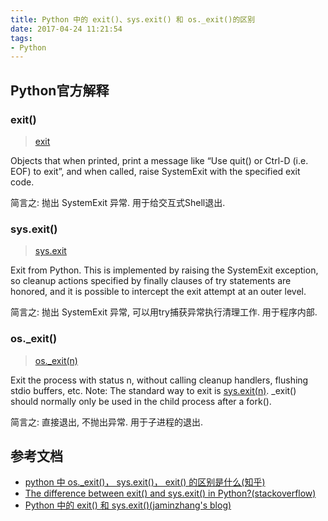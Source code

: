 ```yaml
---
title: Python 中的 exit()、sys.exit() 和 os._exit()的区别
date: 2017-04-24 11:21:54
tags:
- Python
---
```


## Python官方解释
### exit()
> [exit](https://docs.python.org/2/library/constants.html#exit)

Objects that when printed, print a message like “Use quit() or Ctrl-D (i.e. EOF) to exit”, and when called, raise SystemExit with the specified exit code.

简言之: 抛出 SystemExit 异常. 用于给交互式Shell退出.

### sys.exit()
> [sys.exit](https://docs.python.org/2/library/sys.html#sys.exit)

Exit from Python. This is implemented by raising the SystemExit exception, so cleanup actions specified by finally clauses of try statements are honored, and it is possible to intercept the exit attempt at an outer level.

简言之: 抛出 SystemExit 异常, 可以用try捕获异常执行清理工作. 用于程序内部.

### os._exit()
> [os._exit(n)](https://docs.python.org/2/library/os.html?highlight=os#os._exit)

Exit the process with status n, without calling cleanup handlers, flushing stdio buffers, etc.
Note: The standard way to exit is [sys.exit(n)](https://docs.python.org/2/library/sys.html#sys.exit). _exit() should normally only be used in the child process after a fork().

简言之: 直接退出, 不抛出异常. 用于子进程的退出.

## 参考文档

- [python 中 os._exit()， sys.exit()， exit() 的区别是什么(知乎)](https://www.zhihu.com/question/21187839)
- [The difference between exit() and sys.exit() in Python?(stackoverflow)](http://stackoverflow.com/questions/6501121/difference-between-exit-and-sys-exit-in-python)
- [Python 中的 exit() 和 sys.exit()(jaminzhang's blog)](http://jaminzhang.github.io/python/exit-and-sys-exit-in-python/)

